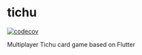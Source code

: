 # tichu
[![codecov](https://codecov.io/gh/MarioGini/tichu/branch/develop/graph/badge.svg?token=RRULNJ7PRZ)](https://codecov.io/gh/MarioGini/tichu)

Multiplayer Tichu card game based on Flutter
